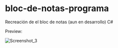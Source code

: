 # bloc-de-notas-programa
Recreación de el bloc de notas (aun en desarrollo) C#

Preview: 


![Screenshot_3](https://user-images.githubusercontent.com/100771465/224227214-a582e9f1-71f0-4a48-9844-9e7f7fb2a7a1.png)
